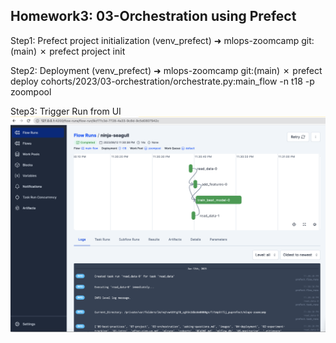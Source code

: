 ## Homework3: 03-Orchestration using Prefect


Step1: Prefect project initialization 
(venv_prefect) ➜  mlops-zoomcamp git:(main) ✗ prefect project init

Step2: Deployment
(venv_prefect) ➜  mlops-zoomcamp git:(main) ✗ prefect deploy cohorts/2023/03-orchestration/orchestrate.py:main_flow -n t18 -p zoompool

Step3: Trigger Run from UI
![Drag Racing](run-ninja-seagull.png)


